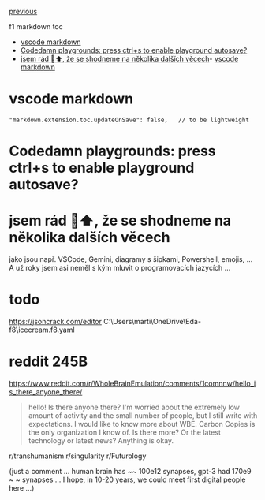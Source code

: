 

[previous](24-3-tech_La_Bo.f8.md)

f1 markdown  toc

- [vscode markdown](#vscode-markdown)
- [Codedamn playgrounds: press ctrl+s to enable playground autosave?](#codedamn-playgrounds-press-ctrls-to-enable-playground-autosave)
- [jsem rád  💛⬆️, že se shodneme na několika dalších věcech](#jsem-rád--️-že-se-shodneme-na-několika-dalších-věcech)- [vscode markdown](#vscode-markdown)

# vscode markdown
    "markdown.extension.toc.updateOnSave": false,   // to be lightweight



# Codedamn playgrounds: press ctrl+s to enable playground autosave?




# jsem rád  💛⬆️, že se shodneme na několika dalších věcech
 jako jsou např. VSCode, Gemini, diagramy s šipkami, Powershell, emojis, ...
A už roky jsem asi neměl s kým mluvit o programovacích jazycích ...





# todo

https://jsoncrack.com/editor
C:\Users\marti\OneDrive\Eda-f8\icecream.f8.yaml



# reddit 245B

https://www.reddit.com/r/WholeBrainEmulation/comments/1comnnw/hello_is_there_anyone_there/

> hello! Is there anyone there?
> I'm worried about the extremely low amount of activity and the small number of people, but I still write with expectations. I would like to know more about WBE. Carbon Copies is the only organization I know of. Is there more? Or the latest technology or latest news? Anything is okay.


r/transhumanism r/singularity r/Futurology

(just a comment ... human brain has ~~ 100e12 synapses, gpt-3 had 170e9 ~ ~ synapses ... I hope, in 10-20 years, we could meet first digital people here ...)


